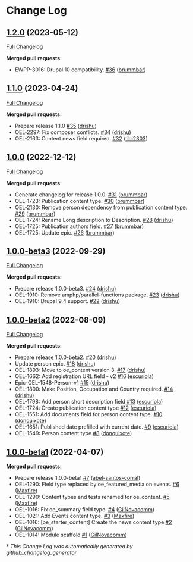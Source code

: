 # Change Log

## [1.2.0](https://github.com/openeuropa/oe_starter_content/tree/1.2.0) (2023-05-12)
[Full Changelog](https://github.com/openeuropa/oe_starter_content/compare/1.1.0...1.2.0)

**Merged pull requests:**

- EWPP-3016: Drupal 10 compatibility. [\#36](https://github.com/openeuropa/oe_starter_content/pull/36) ([brummbar](https://github.com/brummbar))

## [1.1.0](https://github.com/openeuropa/oe_starter_content/tree/1.1.0) (2023-04-24)
[Full Changelog](https://github.com/openeuropa/oe_starter_content/compare/1.0.0...1.1.0)

**Merged pull requests:**

- Prepare release 1.1.0 [\#35](https://github.com/openeuropa/oe_starter_content/pull/35) ([drishu](https://github.com/drishu))
- OEL-2297: Fix composer conflicts. [\#34](https://github.com/openeuropa/oe_starter_content/pull/34) ([drishu](https://github.com/drishu))
- OEL-2163: Content news field required. [\#32](https://github.com/openeuropa/oe_starter_content/pull/32) ([tibi2303](https://github.com/tibi2303))

## [1.0.0](https://github.com/openeuropa/oe_starter_content/tree/1.0.0) (2022-12-12)
[Full Changelog](https://github.com/openeuropa/oe_starter_content/compare/1.0.0-beta3...1.0.0)

**Merged pull requests:**

- Generate changelog for release 1.0.0. [\#31](https://github.com/openeuropa/oe_starter_content/pull/31) ([brummbar](https://github.com/brummbar))
- OEL-1723: Publication content type. [\#30](https://github.com/openeuropa/oe_starter_content/pull/30) ([brummbar](https://github.com/brummbar))
- OEL-2130: Remove person dependency from publication content type. [\#29](https://github.com/openeuropa/oe_starter_content/pull/29) ([brummbar](https://github.com/brummbar))
- OEL-1724: Rename Long description to Description. [\#28](https://github.com/openeuropa/oe_starter_content/pull/28) ([drishu](https://github.com/drishu))
- OEL-1725: Publication authors field. [\#27](https://github.com/openeuropa/oe_starter_content/pull/27) ([brummbar](https://github.com/brummbar))
- OEL-1725: Update epic. [\#26](https://github.com/openeuropa/oe_starter_content/pull/26) ([brummbar](https://github.com/brummbar))

## [1.0.0-beta3](https://github.com/openeuropa/oe_starter_content/tree/1.0.0-beta3) (2022-09-29)
[Full Changelog](https://github.com/openeuropa/oe_starter_content/compare/1.0.0-beta2...1.0.0-beta3)

**Merged pull requests:**

- Prepare release 1.0.0-beta3. [\#24](https://github.com/openeuropa/oe_starter_content/pull/24) ([drishu](https://github.com/drishu))
- OEL-1910: Remove amphp/parallel-functions package. [\#23](https://github.com/openeuropa/oe_starter_content/pull/23) ([drishu](https://github.com/drishu))
- OEL-1910: Drupal 9.4 support. [\#22](https://github.com/openeuropa/oe_starter_content/pull/22) ([drishu](https://github.com/drishu))

## [1.0.0-beta2](https://github.com/openeuropa/oe_starter_content/tree/1.0.0-beta2) (2022-08-09)
[Full Changelog](https://github.com/openeuropa/oe_starter_content/compare/1.0.0-beta1...1.0.0-beta2)

**Merged pull requests:**

- Prepare release 1.0.0-beta2. [\#20](https://github.com/openeuropa/oe_starter_content/pull/20) ([drishu](https://github.com/drishu))
- Update person epic. [\#18](https://github.com/openeuropa/oe_starter_content/pull/18) ([drishu](https://github.com/drishu))
- OEL-1893: Move to oe\_content version 3. [\#17](https://github.com/openeuropa/oe_starter_content/pull/17) ([drishu](https://github.com/drishu))
- OEL-1662: Add registration URL field - v2 [\#16](https://github.com/openeuropa/oe_starter_content/pull/16) ([escuriola](https://github.com/escuriola))
- Epic-OEL-1548-Person-v1 [\#15](https://github.com/openeuropa/oe_starter_content/pull/15) ([drishu](https://github.com/drishu))
- OEL-1800: Make Position, Occupation and Country required. [\#14](https://github.com/openeuropa/oe_starter_content/pull/14) ([drishu](https://github.com/drishu))
- OEL-1798: Add person short description field [\#13](https://github.com/openeuropa/oe_starter_content/pull/13) ([escuriola](https://github.com/escuriola))
- OEL-1724: Create publication content type [\#12](https://github.com/openeuropa/oe_starter_content/pull/12) ([escuriola](https://github.com/escuriola))
- OEL-1551: Add documents field for person content type. [\#10](https://github.com/openeuropa/oe_starter_content/pull/10) ([donquixote](https://github.com/donquixote))
- OEL-1651: Published date prefilled with current date.  [\#9](https://github.com/openeuropa/oe_starter_content/pull/9) ([escuriola](https://github.com/escuriola))
- OEL-1549: Person content type [\#8](https://github.com/openeuropa/oe_starter_content/pull/8) ([donquixote](https://github.com/donquixote))

## [1.0.0-beta1](https://github.com/openeuropa/oe_starter_content/tree/1.0.0-beta1) (2022-04-07)
**Merged pull requests:**

- Prepare release 1.0.0-beta1 [\#7](https://github.com/openeuropa/oe_starter_content/pull/7) ([abel-santos-corral](https://github.com/abel-santos-corral))
- OEL-1290: Field type replaced by oe\_featured\_media on events. [\#6](https://github.com/openeuropa/oe_starter_content/pull/6) ([Maxfire](https://github.com/Maxfire))
- OEL-1290: Content types and tests renamed for oe\_content. [\#5](https://github.com/openeuropa/oe_starter_content/pull/5) ([Maxfire](https://github.com/Maxfire))
- OEL-1016: Fix oe\_summary field type. [\#4](https://github.com/openeuropa/oe_starter_content/pull/4) ([GilNovacomm](https://github.com/GilNovacomm))
- OEL-1021: Add Events content type. [\#3](https://github.com/openeuropa/oe_starter_content/pull/3) ([Maxfire](https://github.com/Maxfire))
- OEL-1016: \[oe\_starter\_content\] Create the news content type [\#2](https://github.com/openeuropa/oe_starter_content/pull/2) ([GilNovacomm](https://github.com/GilNovacomm))
- OEL-1014: Module scaffold [\#1](https://github.com/openeuropa/oe_starter_content/pull/1) ([GilNovacomm](https://github.com/GilNovacomm))



\* *This Change Log was automatically generated by [github_changelog_generator](https://github.com/skywinder/Github-Changelog-Generator)*